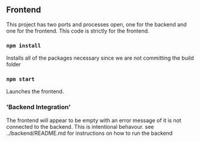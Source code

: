 ## Frontend

This project has two ports and processes open, one for the backend and one for the frontend. This code is strictly for the frontend.

### `npm install`

Installs all of the packages necessary since we are not committing the build folder

### `npm start`

Launches the frontend.

### 'Backend Integration'

The frontend will appear to be empty with an error message of it is not connected to the backend. This is intentional behavour. see ../backend/README.md for instructions on how to run the backend
